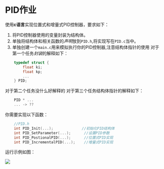 # PID作业
使用**c语言**实现位置式和增量式PID控制器，要求如下：
1. 将PID控制器使用的变量封装为结构体。
2. 单独将结构体和相关函数的*声明*放到`PID.h`,将实现写在`PID.c`当中。
3. 单独创建一个`main.c`用来模拟执行你的PID控制器,注意结构体指针的使用
对于第一个任务*封装*的解释如下：
``` c
    typedef struct {
        float ki;
        float kp;
        ...
    } PID;
```
对于第二个任务没什么好解释的
对于第三个任务结构体指针的解释如下：
``` c
    PID * ...
    ... -> ??
```
你需要实现以下函数：
``` c
    //PID.h
    int PID_Init(...);             //初始化PID结构体
    int PID_SetParameter(...);      //设置PID参数
    int PID_PostionalPID(...);      //位置式PID实现
    int PID_IncrementalPID(...);    //增量式PID实现
```
运行示例如图：

<image src= ./assets/PID.png>

